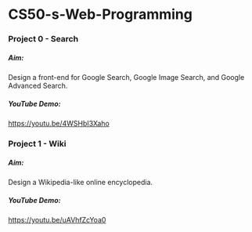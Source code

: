# CS50-s-Web-Programming

### Project 0 - Search
##### Aim:
Design a front-end for Google Search, Google Image Search, and Google Advanced Search.
##### YouTube Demo:
https://youtu.be/4WSHbI3Xaho


### Project 1 - Wiki
##### Aim:
Design a Wikipedia-like online encyclopedia.
##### YouTube Demo:
https://youtu.be/uAVhfZcYoa0
